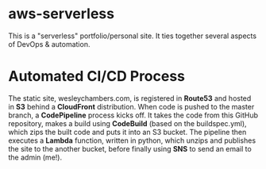 # aws-serverless

This is a "serverless" portfolio/personal site. It ties together several aspects of DevOps & automation.

# Automated CI/CD Process
The static site, wesleychambers.com, is registered in **Route53** and hosted in **S3** behind a **CloudFront** distribution. When code is pushed to the master branch, a **CodePipeline** process kicks off. It takes the code from this GitHub repository, makes a build using **CodeBuild** (based on the buildspec.yml), which zips the built code and puts it into an S3 bucket. The pipeline then executes a **Lambda** function, written in python, which unzips and publishes the site to the another bucket, before finally using **SNS** to send an email to the admin (me!).      
